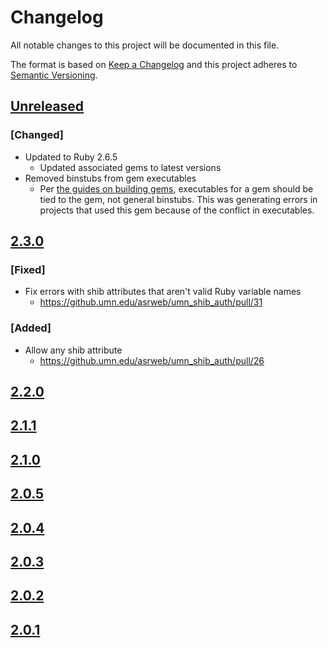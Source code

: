 # Changelog
All notable changes to this project will be documented in this file.

The format is based on [Keep a Changelog](http://keepachangelog.com/en/1.0.0/)
and this project adheres to [Semantic Versioning](http://semver.org/spec/v2.0.0.html).

## [Unreleased]

### [Changed]
- Updated to Ruby 2.6.5
  - Updated associated gems to latest versions
- Removed binstubs from gem executables
  - Per [the guides on building gems](https://guides.rubygems.org/make-your-own-gem/#adding-an-executable), executables for a gem should be
  tied to the gem, not general binstubs.  This was generating errors in
  projects that used this gem because of the conflict in executables.

## [2.3.0]

### [Fixed]
- Fix errors with shib attributes that aren't valid Ruby variable names
  - https://github.umn.edu/asrweb/umn_shib_auth/pull/31

### [Added]
- Allow any shib attribute
  - https://github.umn.edu/asrweb/umn_shib_auth/pull/26

## [2.2.0]
## [2.1.1]
## [2.1.0]
## [2.0.5]
## [2.0.4]
## [2.0.3]
## [2.0.2]
## [2.0.1]

[Unreleased]: https://github.umn.edu/asrweb/umn_shib_auth/compare/v2.3.0...master
[2.3.0]: https://github.umn.edu/asrweb/umn_shib_auth/compare/2.2.0...v2.3.0
[2.2.0]: https://github.umn.edu/asrweb/umn_shib_auth/compare/2.1.1...2.2.0
[2.1.1]: https://github.umn.edu/asrweb/umn_shib_auth/compare/2.1.0...2.1.1
[2.1.0]: https://github.umn.edu/asrweb/umn_shib_auth/compare/2.0.5...2.1.0
[2.0.5]: https://github.umn.edu/asrweb/umn_shib_auth/compare/2.0.4...2.0.5
[2.0.4]: https://github.umn.edu/asrweb/umn_shib_auth/compare/2.0.3...2.0.4
[2.0.3]: https://github.umn.edu/asrweb/umn_shib_auth/compare/2.0.2...2.0.3
[2.0.2]: https://github.umn.edu/asrweb/umn_shib_auth/compare/2.0.1...2.0.2
[2.0.1]: https://github.umn.edu/asrweb/umn_shib_auth/compare/15036ff565f75b98a1475e166934367864d9ed4c...2.0.1
